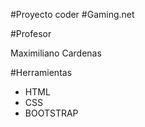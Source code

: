 #Proyecto coder
#Gaming.net

#Profesor

Maximiliano Cardenas

#Herramientas

- HTML
- CSS
- BOOTSTRAP
